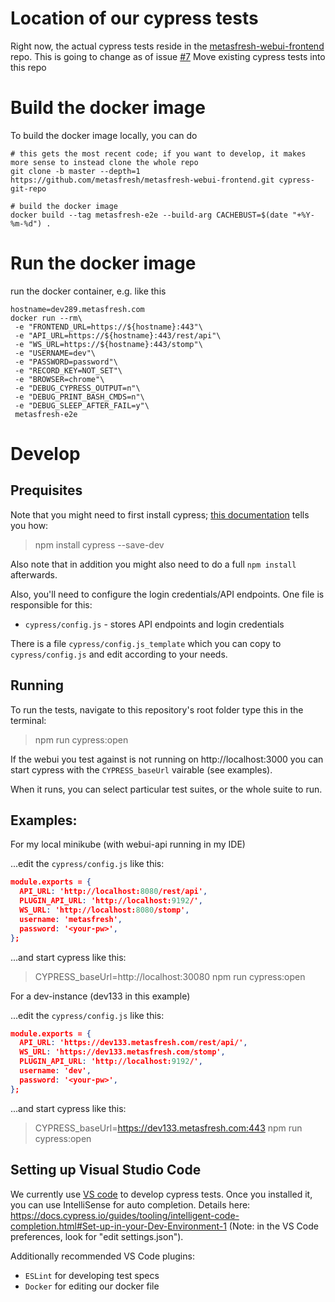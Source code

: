 # Location of our cypress tests

Right now, the actual cypress tests reside in the [metasfresh-webui-frontend](https://github.com/metasfresh/metasfresh-webui-frontend) repo. This is going to change as of issue [#7](https://github.com/metasfresh/metasfresh-e2e/issues/7) Move existing cypress tests into this repo

# Build the docker image

To build the docker image locally, you can do

```
# this gets the most recent code; if you want to develop, it makes more sense to instead clone the whole repo
git clone -b master --depth=1 https://github.com/metasfresh/metasfresh-webui-frontend.git cypress-git-repo

# build the docker image
docker build --tag metasfresh-e2e --build-arg CACHEBUST=$(date "+%Y-%m-%d") .
```

# Run the docker image

run the docker container, e.g. like this

```
hostname=dev289.metasfresh.com
docker run --rm\
 -e "FRONTEND_URL=https://${hostname}:443"\
 -e "API_URL=https://${hostname}:443/rest/api"\
 -e "WS_URL=https://${hostname}:443/stomp"\
 -e "USERNAME=dev"\
 -e "PASSWORD=password"\
 -e "RECORD_KEY=NOT_SET"\
 -e "BROWSER=chrome"\
 -e "DEBUG_CYPRESS_OUTPUT=n"\
 -e "DEBUG_PRINT_BASH_CMDS=n"\
 -e "DEBUG_SLEEP_AFTER_FAIL=y"\
 metasfresh-e2e
```

# Develop

## Prequisites

Note that you might need to first install cypress; [this documentation](https://docs.cypress.io/guides/getting-started/installing-cypress.html#npm-install) tells you how:

> npm install cypress --save-dev

Also note that in addition you might also need to do a full `npm install` afterwards.

Also, you'll need to configure the login credentials/API endpoints. One file is responsible for this:

- `cypress/config.js` - stores API endpoints and login credentials

There is a file `cypress/config.js_template` which you can copy to `cypress/config.js` and edit according to your needs.

## Running

To run the tests, navigate to this repository's root folder type this in the terminal:

> npm run cypress:open

If the webui you test against is not running on http://localhost:3000 you can start cypress with the `CYPRESS_baseUrl` vairable (see examples).

When it runs, you can select particular test suites, or the whole suite to run. 

## Examples:

For my local minikube (with webui-api running in my IDE)

...edit the `cypress/config.js` like this:

```json
module.exports = {
  API_URL: 'http://localhost:8080/rest/api',
  PLUGIN_API_URL: 'http://localhost:9192/',
  WS_URL: 'http://localhost:8080/stomp',
  username: 'metasfresh',
  password: '<your-pw>',
};
```

...and start cypress like this:

> CYPRESS_baseUrl=http://localhost:30080 npm run cypress:open

For a dev-instance (dev133 in this example)

...edit the `cypress/config.js` like this:

```json
module.exports = {
  API_URL: 'https://dev133.metasfresh.com/rest/api/',
  WS_URL: 'https://dev133.metasfresh.com/stomp',
  PLUGIN_API_URL: 'http://localhost:9192/',
  username: 'dev',
  password: '<your-pw>',
};
```

...and start cypress like this:

> CYPRESS_baseUrl=https://dev133.metasfresh.com:443 npm run cypress:open

## Setting up Visual Studio Code

We currently use [VS code](https://code.visualstudio.com/download) to develop cypress tests.
Once you installed it, you can use IntelliSense for auto completion. 
Details here: https://docs.cypress.io/guides/tooling/intelligent-code-completion.html#Set-up-in-your-Dev-Environment-1 (Note: in the VS Code preferences, look for "edit settings.json").

Additionally recommended VS Code plugins:
* `ESLint` for developing test specs
* `Docker` for editing our docker file
